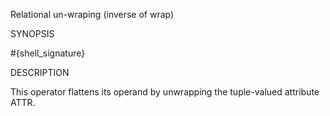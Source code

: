 
Relational un-wraping (inverse of wrap)

SYNOPSIS

  #{shell_signature}

DESCRIPTION

This operator flattens its operand by unwrapping the tuple-valued 
attribute ATTR.

